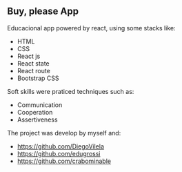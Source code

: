 ## Buy, please App
Educacional app powered by react, using some stacks like:

 - HTML
 - CSS
 - React js
 - React state
 - React route
 - Bootstrap CSS
 
Soft skills were praticed techniques such as:
 - Communication
 - Cooperation
 - Assertiveness

The project was develop by myself and: 

 - https://github.com/DiegoVilela
 - https://github.com/edugrossi
 - https://github.com/crabominable